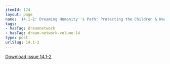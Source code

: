 ```yaml
---
itemId: 174
layout: page
name: '14.1-2: Dreaming Humanity''s Path: Protecting the Children & Warning Dreams'
tags:
- hasTag: dreamnetwork
- hasTag: dream-network-volume-14
type: post
urlSlug: 14.1-2
---
```

<a href="files/pdfs/Volume_14/14.1-2-Dream-Network-Vol-14-Nos-1-&-2.pdf" download="">Download issue 14.1-2</a>